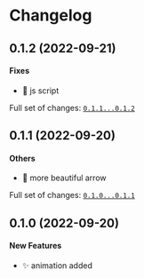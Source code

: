 # Changelog

## 0.1.2 (2022-09-21)

#### Fixes

* :bug: js script

Full set of changes: [`0.1.1...0.1.2`](https://github.com/Mcublog/flask-snippets/compare/0.1.1...0.1.2)

## 0.1.1 (2022-09-20)

#### Others

* :art: more beautiful arrow

Full set of changes: [`0.1.0...0.1.1`](https://github.com/Mcublog/flask-snippets/compare/0.1.0...0.1.1)

## 0.1.0 (2022-09-20)

#### New Features

* :sparkles: animation added
